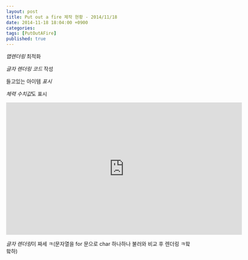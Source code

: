 ```yaml
---
layout: post
title: Put out a fire 제작 현황 - 2014/11/18
date: 2014-11-18 18:04:00 +0900
categories:
tags: [PutOutAFire]
published: true
---
```


_맵렌더링_ 최적화

_글자 렌더링 코드_ 작성

들고있는 아이템 _표시_

*체력 수치값*도 표시

<center><iframe title="Put out a fire 제작 현황 - 2014/11/18" width="640" height="360" src="https://kakaotv.daum.net/embed/player/cliplink/63560926?service=daum_tistory" allowfullscreen frameborder="0" scrolling="no"></iframe></center>

*글자 렌더링*이 짜세 ㅋ(문자열을 for 문으로 char 하나하나 불러와 비교 후 렌더링 ㅋ핰핰하)
